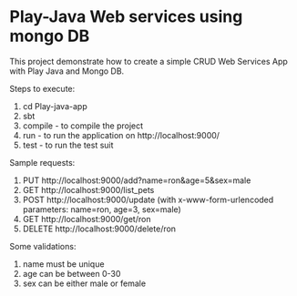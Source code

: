 # Play-Java Web services using mongo DB

This project demonstrate how to create a simple CRUD Web Services App with Play Java and Mongo DB.

Steps to execute:  
1. cd Play-java-app    
2. sbt  
3. compile - to compile the project  
4. run - to run the application on http://localhost:9000/  
5. test - to run the test suit  

Sample requests:  
1. PUT      http://localhost:9000/add?name=ron&age=5&sex=male  
2. GET      http://localhost:9000/list_pets  
3. POST     http://localhost:9000/update (with x-www-form-urlencoded parameters: name=ron, age=3, sex=male)  
4. GET      http://localhost:9000/get/ron  
5. DELETE   http://localhost:9000/delete/ron  

Some validations:  
1. name must be unique  
2. age can be between 0-30  
3. sex can be either male or female  
